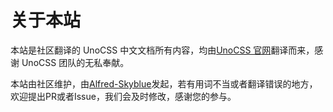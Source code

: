 # 关于本站

本站是社区翻译的 UnoCSS 中文文档所有内容，均由[UnoCSS 官网](https://unocss.org/)翻译而来，感谢 UnoCSS 团队的无私奉献。

本站由社区维护，由[Alfred-Skyblue](https://github.com/Alfred-Skyblue)发起，若有用词不当或者翻译错误的地方，欢迎提出PR或者Issue，我们会及时修改，感谢您的参与。

